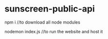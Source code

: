 # sunscreen-public-api


npm i //to download all node modules

nodemon index.js  //to run the website and host it
